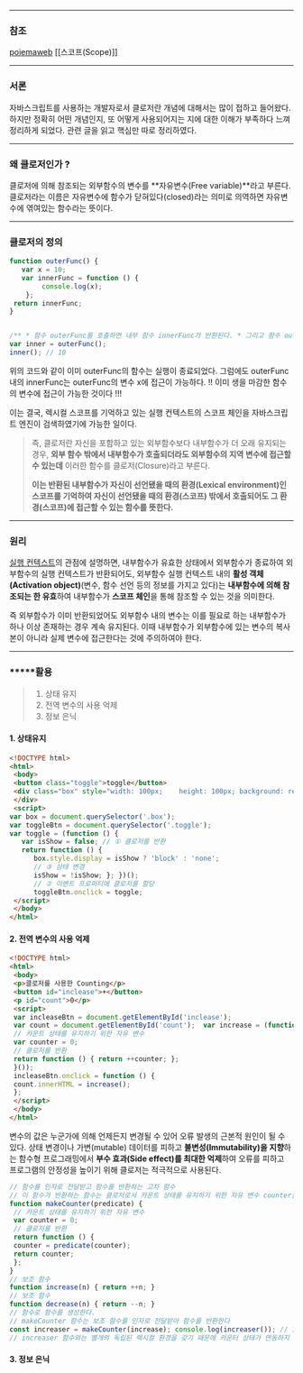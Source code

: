 
--- 
### 참조 
[poiemaweb](https://poiemaweb.com/js-closure)
[[스코프(Scope)]]

--- 
### 서론 

자바스크립트를 사용하는 개발자로서 클로저란 개념에 대해서는 많이 접하고 들어왔다. 하지만 정확히 어떤 개념인지, 또 어떻게 사용되어지는 지에 대한 이해가 부족하다 느껴 정리하게 되었다. 
관련 글을 읽고 핵심만 따로 정리하였다. 

--- 
### 왜 클로저인가 ?

클로저에 의해 참조되는 외부함수의 변수를 **자유변수(Free variable)**라고 부른다. 클로저라는 이름은 자유변수에 함수가 닫혀있다(closed)라는 의미로 의역하면 자유변수에 엮여있는 함수라는 뜻이다.

---
### 클로저의 정의 

```js
function outerFunc() { 
   var x = 10; 
   var innerFunc = function () { 
        console.log(x); 
    }; 
 return innerFunc; 
} 


/** * 함수 outerFunc를 호출하면 내부 함수 innerFunc가 반환된다. * 그리고 함수 outerFunc의 실행 컨텍스트는 소멸한다. */ 
var inner = outerFunc(); 
inner(); // 10
```
위의 코드와 같이 이미 outerFunc의 함수는 실행이 종료되었다. 그럼에도 outerFunc내의 innerFunc는 outerFunc의 변수 x에 접근이 가능하다. !! 이미 생을 마감한 함수의 변수에 접근이 가능한 것이다 !!!

이는 결국, 렉시컬 스코프를 기억하고 있는 실행 컨텍스트의 스코프 체인을 자바스크립트 엔진이 검색하였기에 가능한 일이다. 

> 즉, 클로저란 자신을 포함하고 있는 외부함수보다 내부함수가 더 오래 유지되는 경우, **외부 함수 밖에서 내부함수가 호출되더라도 외부함수의 지역 변수에 접근할 수 있는데** 이러한 함수를 클로저(Closure)라고 부른다.
> 
> **이는 반환된 내부함수가 자신이 선언됐을 때의 환경(Lexical environment)인 스코프를 기억하여 자신이 선언됐을 때의 환경(스코프) 밖에서 호출되어도 그 환경(스코프)에 접근할 수 있는 함수를 뜻한다.**

---
### 원리 

[실행 컨텍스트](https://poiemaweb.com/js-execution-context)의 관점에 설명하면, 내부함수가 유효한 상태에서 외부함수가 종료하여 외부함수의 실행 컨텍스트가 반환되어도, 외부함수 실행 컨텍스트 내의 **활성 객체(Activation object)**(변수, 함수 선언 등의 정보를 가지고 있다)는 **내부함수에 의해 참조되는 한 유효**하여 내부함수가 **스코프 체인**을 통해 참조할 수 있는 것을 의미한다.

즉 외부함수가 이미 반환되었어도 외부함수 내의 변수는 이를 필요로 하는 내부함수가 하나 이상 존재하는 경우 계속 유지된다. 이때 내부함수가 외부함수에 있는 변수의 복사본이 아니라 실제 변수에 접근한다는 것에 주의하여야 한다.

---
### *****활용 

> 1. 상태 유지 
> 2. 전역 변수의 사용 억제 
> 3. 정보 은닉 


#### 1. 상태유지 

```html 
<!DOCTYPE html> 
<html>
 <body> 
 <button class="toggle">toggle</button> 
 <div class="box" style="width: 100px;    height: 100px; background: red;">
 </div> 
 <script> 
var box = document.querySelector('.box'); 
var toggleBtn = document.querySelector('.toggle'); 
var toggle = (function () { 
   var isShow = false; // ① 클로저를 반환 
   return function () { 
      box.style.display = isShow ? 'block' : 'none'; 
      // ③ 상태 변경 
      isShow = !isShow; }; })(); 
      // ② 이벤트 프로퍼티에 클로저를 할당
      toggleBtn.onclick = toggle; 
 </script> 
 </body> 
</html>
```


#### 2. 전역 변수의 사용 억제 

```html
<!DOCTYPE html> 
<html> 
 <body> 
 <p>클로저를 사용한 Counting</p> 
 <button id="inclease">+</button> 
 <p id="count">0</p> 
 <script> 
 var incleaseBtn = document.getElementById('inclease'); 
 var count = document.getElementById('count');  var increase = (function () { 
 // 카운트 상태를 유지하기 위한 자유 변수 
 var counter = 0; 
 // 클로저를 반환 
 return function () { return ++counter; }; 
 }()); 
 incleaseBtn.onclick = function () {   
 count.innerHTML = increase(); 
 }; 
 </script> 
 </body> 
</html>
```

변수의 값은 누군가에 의해 언제든지 변경될 수 있어 오류 발생의 근본적 원인이 될 수 있다. 상태 변경이나 가변(mutable) 데이터를 피하고 **불변성(Immutability)을 지향**하는 함수형 프로그래밍에서 **부수 효과(Side effect)를 최대한 억제**하여 오류를 피하고 프로그램의 안정성을 높이기 위해 클로저는 적극적으로 사용된다.


```js 
// 함수를 인자로 전달받고 함수를 반환하는 고차 함수 
// 이 함수가 반환하는 함수는 클로저로서 카운트 상태를 유지하기 위한 자유 변수 counter을 기억한다. 
function makeCounter(predicate) { 
 // 카운트 상태를 유지하기 위한 자유 변수 
 var counter = 0; 
 // 클로저를 반환 
 return function () { 
 counter = predicate(counter); 
 return counter; 
 }; 
} 
// 보조 함수 
function increase(n) { return ++n; } 
// 보조 함수 
function decrease(n) { return --n; } 
// 함수로 함수를 생성한다. 
// makeCounter 함수는 보조 함수를 인자로 전달받아 함수를 반환한다 
const increaser = makeCounter(increase); console.log(increaser()); // 1 console.log(increaser()); // 2 
// increaser 함수와는 별개의 독립된 렉시컬 환경을 갖기 때문에 카운터 상태가 연동하지 않는다. const decreaser = makeCounter(decrease); console.log(decreaser()); // -1 console.log(decreaser()); // -2

```


#### 3. 정보 은닉 